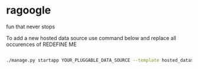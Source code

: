 # ragoogle
fun that never stops


To add a new hosted data source use command below and replace all occurences of REDEFINE ME
```sh

./manage.py startapp YOUR_PLUGGABLE_DATA_SOURCE --template hosted_dataset_template/ --extension .html
```